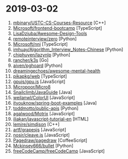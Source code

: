 # 2019-03-02

1. [mbinary/USTC-CS-Courses-Resource](https://github.com/mbinary/USTC-CS-Courses-Resource "❤️中国科学技术大学计算机学院课程资源(https://mbinary.xyz/ustc-cs/)") [C++]
2. [Microsoft/frontend-bootcamp](https://github.com/Microsoft/frontend-bootcamp "Frontend Workshop from HTML/CSS/JS to TypeScript/React/Redux") [TypeScript]
3. [LisaDziuba/Awesome-Design-Tools](https://github.com/LisaDziuba/Awesome-Design-Tools "The best design tools for everything.") 
4. [remoteinterview/zero](https://github.com/remoteinterview/zero "Zero is a web server to simplify web development.") [Python]
5. [Microsoft/nni](https://github.com/Microsoft/nni "An open source AutoML toolkit for neural architecture search and hyper-parameter tuning.") [TypeScript]
6. [imhuay/Algorithm_Interview_Notes-Chinese](https://github.com/imhuay/Algorithm_Interview_Notes-Chinese "2018/2019/校招/春招/秋招/算法/机器学习(Machine Learning)/深度学习(Deep Learning)/自然语言处理(NLP)/C/C++/Python/面试笔记") [Python]
7. [chiphuyen/lazynlp](https://github.com/chiphuyen/lazynlp "Library to scrape and clean web pages to create massive datasets.") [Python]
8. [rancher/k3s](https://github.com/rancher/k3s "Lightweight Kubernetes. 5 less than k8s.") [Go]
9. [aiven/pghoard](https://github.com/aiven/pghoard "PostgreSQL backup and restore service") [Python]
10. [dreamingechoes/awesome-mental-health](https://github.com/dreamingechoes/awesome-mental-health "A curated list of awesome articles, websites and resources about mental health in the software industry.") 
11. [pikapkg/web](https://github.com/pikapkg/web "📦 ✨ Install npm dependencies that run directly in the browser. No Browserify, Webpack or import maps required.") [TypeScript]
12. [gpujs/gpu.js](https://github.com/gpujs/gpu.js "GPU Accelerated JavaScript") [JavaScript]
13. [Micropoor/Micro8](https://github.com/Micropoor/Micro8 "Gitbook") 
14. [Snailclimb/JavaGuide](https://github.com/Snailclimb/JavaGuide "【Java学习+面试指南】 一份涵盖大部分Java程序员所需要掌握的核心知识。") [Java]
15. [weilanwl/ColorUI](https://github.com/weilanwl/ColorUI "鲜亮的高饱和色彩，专注视觉的小程序组件库") [JavaScript]
16. [ityouknow/spring-boot-examples](https://github.com/ityouknow/spring-boot-examples "about learning Spring Boot via examples. Spring Boot 教程、技术栈示例代码，快速简单上手教程。") [Java]
17. [toddmotto/public-apis](https://github.com/toddmotto/public-apis "A collective list of free APIs for use in software and web development.") [Python]
18. [agalwood/Motrix](https://github.com/agalwood/Motrix "A full-featured download manager.") [JavaScript]
19. [iliakan/javascript-tutorial-en](https://github.com/iliakan/javascript-tutorial-en "Modern JavaScript Tutorial") [HTML]
20. [lemire/simdjson](https://github.com/lemire/simdjson "Parsing gigabytes of JSON per second") [C++]
21. [artf/grapesjs](https://github.com/artf/grapesjs "Free and Open source Web Builder Framework. Next generation tool for building templates without coding") [JavaScript]
22. [nosir/cleave.js](https://github.com/nosir/cleave.js "Format input text content when you are typing...") [JavaScript]
23. [Pagedraw/pagedraw](https://github.com/Pagedraw/pagedraw "a UI builder for React web apps") [CoffeeScript]
24. [Mckinsey666/bullet](https://github.com/Mckinsey666/bullet "🚅 Beautiful Python prompts made simple. Build a prompt like stacking blocks.") [Python]
25. [freeCodeCamp/freeCodeCamp](https://github.com/freeCodeCamp/freeCodeCamp "The https://www.freeCodeCamp.org open source codebase and curriculum. Learn to code for free together with millions of people.") [JavaScript]
